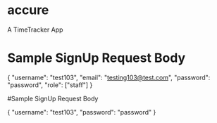 # accure
A TimeTracker App

# Sample SignUp Request Body

{
"username": "test103",
"email": "testing103@test.com",
"password": "password",
"role": ["staff"]
}

#Sample SignUp Request Body

{
"username": "test103",
"password": "password"
}